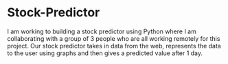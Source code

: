 # Stock-Predictor
I am working to building a stock predictor using Python where I am collaborating with a group of 3 people who are all working remotely for this project. Our stock predictor takes in data from the web, represents the data to the user using graphs and then gives a predicted value after 1 day. 
